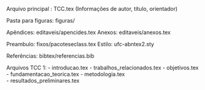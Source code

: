 Arquivo principal : TCC.tex (Informações de autor, título, orientador)

Pasta para figuras: figuras/

Apêndices: editaveis/apencides.tex
Anexos: editaveis/anexos.tex

Preambulo: fixos/pacoteseclass.tex
Estilo: ufc-abntex2.sty

Referências: bibtex/referencias.bib

Arquivos TCC 1: 
	- introducao.tex
	- trabalhos_relacionados.tex
	- objetivos.tex
	- fundamentacao_teorica.tex
	- metodologia.tex	
	- resultados_preliminares.tex



